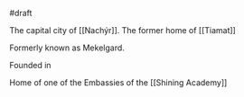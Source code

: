 #draft 

The capital city of [[Nachýr]].
The former home of [[Tiamat]]

Formerly known as Mekelgard.

Founded in 

Home of one of the Embassies of the [[Shining Academy]]